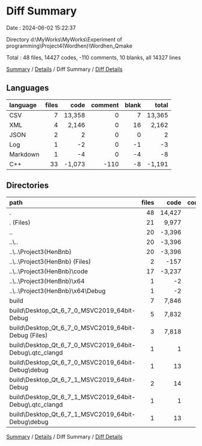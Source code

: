 # Diff Summary

Date : 2024-06-02 15:22:37

Directory d:\\MyWorks\\MyWorks\\Experiment of programming\\Project4(Wordhen)\\Wordhen_Qmake

Total : 48 files,  14427 codes, -110 comments, 10 blanks, all 14327 lines

[Summary](results.md) / [Details](details.md) / Diff Summary / [Diff Details](diff-details.md)

## Languages
| language | files | code | comment | blank | total |
| :--- | ---: | ---: | ---: | ---: | ---: |
| CSV | 7 | 13,358 | 0 | 7 | 13,365 |
| XML | 4 | 2,146 | 0 | 16 | 2,162 |
| JSON | 2 | 2 | 0 | 0 | 2 |
| Log | 1 | -2 | 0 | -1 | -3 |
| Markdown | 1 | -4 | 0 | -4 | -8 |
| C++ | 33 | -1,073 | -110 | -8 | -1,191 |

## Directories
| path | files | code | comment | blank | total |
| :--- | ---: | ---: | ---: | ---: | ---: |
| . | 48 | 14,427 | -110 | 10 | 14,327 |
| . (Files) | 21 | 9,977 | 29 | 354 | 10,360 |
| .. | 20 | -3,396 | -139 | -349 | -3,884 |
| ..\\.. | 20 | -3,396 | -139 | -349 | -3,884 |
| ..\\..\\Project3(HenBnb) | 20 | -3,396 | -139 | -349 | -3,884 |
| ..\\..\\Project3(HenBnb) (Files) | 2 | -157 | 0 | -4 | -161 |
| ..\\..\\Project3(HenBnb)\\code | 17 | -3,237 | -139 | -344 | -3,720 |
| ..\\..\\Project3(HenBnb)\\x64 | 1 | -2 | 0 | -1 | -3 |
| ..\\..\\Project3(HenBnb)\\x64\\Debug | 1 | -2 | 0 | -1 | -3 |
| build | 7 | 7,846 | 0 | 5 | 7,851 |
| build\\Desktop_Qt_6_7_0_MSVC2019_64bit-Debug | 5 | 7,832 | 0 | 4 | 7,836 |
| build\\Desktop_Qt_6_7_0_MSVC2019_64bit-Debug (Files) | 3 | 7,818 | 0 | 3 | 7,821 |
| build\\Desktop_Qt_6_7_0_MSVC2019_64bit-Debug\\.qtc_clangd | 1 | 1 | 0 | 0 | 1 |
| build\\Desktop_Qt_6_7_0_MSVC2019_64bit-Debug\\debug | 1 | 13 | 0 | 1 | 14 |
| build\\Desktop_Qt_6_7_1_MSVC2019_64bit-Debug | 2 | 14 | 0 | 1 | 15 |
| build\\Desktop_Qt_6_7_1_MSVC2019_64bit-Debug\\.qtc_clangd | 1 | 1 | 0 | 0 | 1 |
| build\\Desktop_Qt_6_7_1_MSVC2019_64bit-Debug\\debug | 1 | 13 | 0 | 1 | 14 |

[Summary](results.md) / [Details](details.md) / Diff Summary / [Diff Details](diff-details.md)